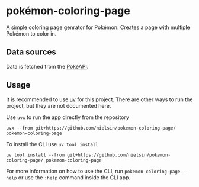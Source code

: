 # pokémon-coloring-page
A simple coloring page genrator for Pokémon. Creates a page with multiple Pokémon to color in.

## Data sources
Data is fetched from the [PokéAPI](https://pokeapi.co/).

## Usage
It is recommended to use [uv](https://docs.astral.sh/uv/) for this project. There are other ways to run the project, but they are not documented here.

Use `uvx` to run the app directly from the repository

    uvx --from git+https://github.com/nielsin/pokemon-coloring-page/ pokemon-coloring-page

To install the CLI use `uv tool install`

    uv tool install --from git+https://github.com/nielsin/pokemon-coloring-page/ pokemon-coloring-page

For more information on how to use the CLI, run `pokemon-coloring-page --help` or use the `:help` command inside the CLI app.
